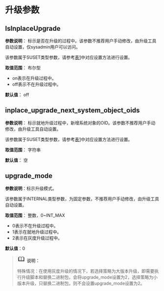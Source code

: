# 升级参数<a name="ZH-CN_TOPIC_0289900654"></a>

## IsInplaceUpgrade<a name="zh-cn_topic_0283136680_zh-cn_topic_0237124753_zh-cn_topic_0059778487_s1df9119d74fe45da9452d4cb4802f84c"></a>

**参数说明**： 标示是否在升级的过程中。该参数不推荐用户手动修改，由升级工具自动设置，仅sysadmin用户可以访问。

该参数属于SUSET类型参数，请参考[表1](../DatabaseAdministrationGuide/参数设置.md#zh-cn_topic_0283137176_zh-cn_topic_0237121562_zh-cn_topic_0059777490_t91a6f212010f4503b24d7943aed6d846)中对应设置方法进行设置。

**取值范围**： 布尔型

-   on表示在升级过程中。
-   off表示不在升级过程中。

**默认值**： off

## inplace\_upgrade\_next\_system\_object\_oids<a name="zh-cn_topic_0283136680_zh-cn_topic_0237124753_section17882514407"></a>

**参数说明**： 标示就地升级过程中，新增系统对象的OID。该参数不推荐用户手动修改，由升级工具自动设置。

该参数属于SUSET类型参数，请参考[表1](../DatabaseAdministrationGuide/参数设置.md#zh-cn_topic_0283137176_zh-cn_topic_0237121562_zh-cn_topic_0059777490_t91a6f212010f4503b24d7943aed6d846)中对应设置方法进行设置。

**取值范围**： 字符串

**默认值**： 空

## upgrade\_mode<a name="zh-cn_topic_0283136680_zh-cn_topic_0237124753_section108622315308"></a>

**参数说明**：标示升级模式。

该参数属于INTERNAL类型参数，为固定参数，不推荐用户手动修改，由升级工具自动设置。

**取值范围**： 整数，0\~INT\_MAX

-   0表示不在升级过程中。
-   1表示在就地升级过程中。
-   2表示在灰度升级过程中。

**默认值**：0

>![](public_sys-resources/icon-note.gif) **说明：** 
>
>特殊情况：在使用灰度升级的情况下，若选择策略为大版本升级，即需要执行升级脚本和替换二进制包，会将upgrade\_mode设置为2，选择策略为小版本升级，只替换二进制包，则不会设置upgrade\_mode设置为2。

